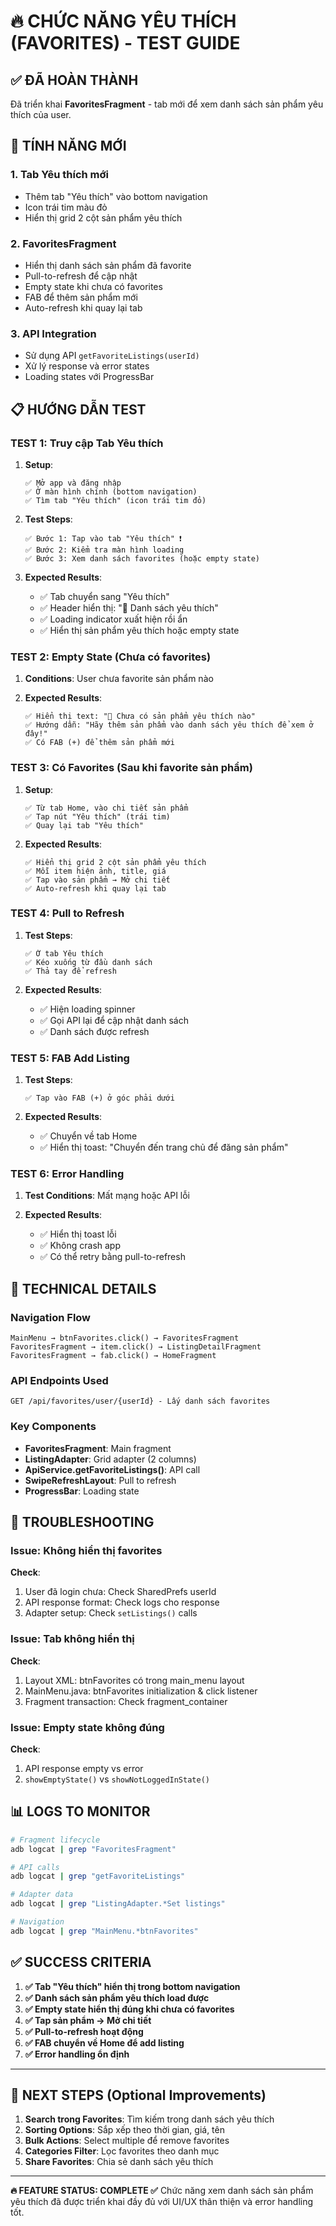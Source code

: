 # 🔥 CHỨC NĂNG YÊU THÍCH (FAVORITES) - TEST GUIDE

## ✅ ĐÃ HOÀN THÀNH
Đã triển khai **FavoritesFragment** - tab mới để xem danh sách sản phẩm yêu thích của user.

## 🚀 TÍNH NĂNG MỚI

### 1. **Tab Yêu thích mới**
- Thêm tab "Yêu thích" vào bottom navigation
- Icon trái tim màu đỏ
- Hiển thị grid 2 cột sản phẩm yêu thích

### 2. **FavoritesFragment**
- Hiển thị danh sách sản phẩm đã favorite
- Pull-to-refresh để cập nhật
- Empty state khi chưa có favorites
- FAB để thêm sản phẩm mới
- Auto-refresh khi quay lại tab

### 3. **API Integration**
- Sử dụng API `getFavoriteListings(userId)`
- Xử lý response và error states
- Loading states với ProgressBar

## 📋 HƯỚNG DẪN TEST

### **TEST 1: Truy cập Tab Yêu thích**
1. **Setup**:
   ```
   ✅ Mở app và đăng nhập
   ✅ Ở màn hình chính (bottom navigation)
   ✅ Tìm tab "Yêu thích" (icon trái tim đỏ)
   ```

2. **Test Steps**:
   ```
   ✅ Bước 1: Tap vào tab "Yêu thích" ❗
   ✅ Bước 2: Kiểm tra màn hình loading
   ✅ Bước 3: Xem danh sách favorites (hoặc empty state)
   ```

3. **Expected Results**:
   - ✅ Tab chuyển sang "Yêu thích"
   - ✅ Header hiển thị: "💝 Danh sách yêu thích"
   - ✅ Loading indicator xuất hiện rồi ẩn
   - ✅ Hiển thị sản phẩm yêu thích hoặc empty state

### **TEST 2: Empty State (Chưa có favorites)**
1. **Conditions**: User chưa favorite sản phẩm nào

2. **Expected Results**:
   ```
   ✅ Hiển thị text: "💝 Chưa có sản phẩm yêu thích nào"
   ✅ Hướng dẫn: "Hãy thêm sản phẩm vào danh sách yêu thích để xem ở đây!"
   ✅ Có FAB (+) để thêm sản phẩm mới
   ```

### **TEST 3: Có Favorites (Sau khi favorite sản phẩm)**
1. **Setup**:
   ```
   ✅ Từ tab Home, vào chi tiết sản phẩm
   ✅ Tap nút "Yêu thích" (trái tim)
   ✅ Quay lại tab "Yêu thích"
   ```

2. **Expected Results**:
   ```
   ✅ Hiển thị grid 2 cột sản phẩm yêu thích
   ✅ Mỗi item hiện ảnh, title, giá
   ✅ Tap vào sản phẩm → Mở chi tiết
   ✅ Auto-refresh khi quay lại tab
   ```

### **TEST 4: Pull to Refresh**
1. **Test Steps**:
   ```
   ✅ Ở tab Yêu thích
   ✅ Kéo xuống từ đầu danh sách
   ✅ Thả tay để refresh
   ```

2. **Expected Results**:
   - ✅ Hiện loading spinner
   - ✅ Gọi API lại để cập nhật danh sách
   - ✅ Danh sách được refresh

### **TEST 5: FAB Add Listing**
1. **Test Steps**:
   ```
   ✅ Tap vào FAB (+) ở góc phải dưới
   ```

2. **Expected Results**:
   - ✅ Chuyển về tab Home
   - ✅ Hiển thị toast: "Chuyển đến trang chủ để đăng sản phẩm"

### **TEST 6: Error Handling**
1. **Test Conditions**: Mất mạng hoặc API lỗi

2. **Expected Results**:
   - ✅ Hiển thị toast lỗi
   - ✅ Không crash app
   - ✅ Có thể retry bằng pull-to-refresh

## 🔧 TECHNICAL DETAILS

### **Navigation Flow**
```
MainMenu → btnFavorites.click() → FavoritesFragment
FavoritesFragment → item.click() → ListingDetailFragment
FavoritesFragment → fab.click() → HomeFragment
```

### **API Endpoints Used**
```
GET /api/favorites/user/{userId} - Lấy danh sách favorites
```

### **Key Components**
- **FavoritesFragment**: Main fragment
- **ListingAdapter**: Grid adapter (2 columns)
- **ApiService.getFavoriteListings()**: API call
- **SwipeRefreshLayout**: Pull to refresh
- **ProgressBar**: Loading state

## 🐛 TROUBLESHOOTING

### **Issue**: Không hiển thị favorites
**Check**:
1. User đã login chưa: Check SharedPrefs userId
2. API response format: Check logs cho response
3. Adapter setup: Check `setListings()` calls

### **Issue**: Tab không hiển thị
**Check**:
1. Layout XML: btnFavorites có trong main_menu layout
2. MainMenu.java: btnFavorites initialization & click listener
3. Fragment transaction: Check fragment_container

### **Issue**: Empty state không đúng
**Check**:
1. API response empty vs error
2. `showEmptyState()` vs `showNotLoggedInState()`

## 📊 LOGS TO MONITOR

```bash
# Fragment lifecycle
adb logcat | grep "FavoritesFragment"

# API calls
adb logcat | grep "getFavoriteListings"

# Adapter data
adb logcat | grep "ListingAdapter.*Set listings"

# Navigation
adb logcat | grep "MainMenu.*btnFavorites"
```

## ✅ SUCCESS CRITERIA

1. **✅ Tab "Yêu thích" hiển thị trong bottom navigation**
2. **✅ Danh sách sản phẩm yêu thích load được**  
3. **✅ Empty state hiển thị đúng khi chưa có favorites**
4. **✅ Tap sản phẩm → Mở chi tiết**
5. **✅ Pull-to-refresh hoạt động**
6. **✅ FAB chuyển về Home để add listing**
7. **✅ Error handling ổn định**

---

## 🎯 NEXT STEPS (Optional Improvements)

1. **Search trong Favorites**: Tìm kiếm trong danh sách yêu thích
2. **Sorting Options**: Sắp xếp theo thời gian, giá, tên
3. **Bulk Actions**: Select multiple để remove favorites
4. **Categories Filter**: Lọc favorites theo danh mục
5. **Share Favorites**: Chia sẻ danh sách yêu thích

---

**🔥 FEATURE STATUS: COMPLETE ✅**
Chức năng xem danh sách sản phẩm yêu thích đã được triển khai đầy đủ với UI/UX thân thiện và error handling tốt.
